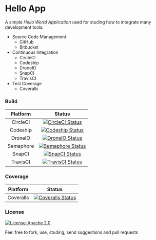 # Hello App

A simple _Hello World Application_ used for studing how to integrate many development tools.

- Source Code Management
    - GitHub
    - Bitbucket
- Continuous Integration
    - CircleCI
    - Codeship
    - DroneIO
    - SnapCI
    - TravisCI
- Test Coverage
    - Coveralls


### Build

Platform  | Status
:-------: | :----:
CircleCI  | [![CircleCI Status](https://circleci.com/gh/quikkoo/hello/tree/master.svg)](https://circleci.com/gh/quikkoo/hello/tree/master)
Codeship  | [![Codeship Status](https://codeship.com/projects/2fcd8090-0ca2-0133-fd68-7aae0ba3591b/status?branch=master)](https://codeship.com/projects/91181)
DroneIO   | [![DroneIO Status](https://drone.io/bitbucket.org/quikkoo/hello/status.png)](https://drone.io/bitbucket.org/quikkoo/hello/latest)
Semaphore | [![Semaphore Status](https://semaphoreci.com/api/v1/projects/c825581d-e61e-41a7-aaf5-8cab6f8c3ebb/495996/badge.svg)](https://semaphoreci.com/quikkoo/hello)
SnapCI    | [![SnapCI Status](https://snap-ci.com/quikkoo/hello/branch/master/build_image)](https://snap-ci.com/quikkoo/hello/branch/master)
TravisCI  | [![TravisCI Status](https://travis-ci.org/quikkoo/hello.svg?branch=master)](https://travis-ci.org/quikkoo/hello)


### Coverage
Platform  | Status
:-------: | :---:
Coveralls | [![Coveralls Status](http://coveralls.io/repos/quikkoo/hello/badge.svg?branch=master&service=github)](http://coveralls.io/github/quikkoo/hello?branch=master)


### License

[![License-Apache 2.0](https://img.shields.io/badge/License-Apache%202.0-blue.svg)](http://apache.org/licenses/LICENSE-2.0)

Feel free to fork, use, studing, send suggestions and pull requests
